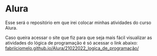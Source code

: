 # Alura
Esse será o repositório em que irei colocar minhas atividades do curso Alura.

Caso queira acessar o site que fiz para que seja mais fácil visualizar as atividades do lógica de programação é só acessar o link abaixo:
[fabriiciomelo.github.io/Alura/21022022_logica_de_programação/](https://fabriiciomelo.github.io/Alura/21022022_logica_de_programação/)

